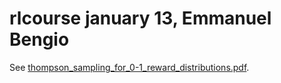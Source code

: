 # rlcourse january 13, Emmanuel Bengio

See [thompson_sampling_for_0-1_reward_distributions.pdf](thompson_sampling_for_0-1_reward_distributions.pdf).